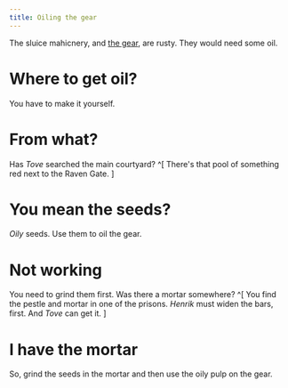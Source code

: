 ```yaml
---
title: Oiling the gear
---
```


The sluice mahicnery, and [the gear](075-supply-gear.md), are rusty. They would need some oil.

# Where to get oil?
You have to make it yourself.

# From what?
Has *Tove* searched the main courtyard? ^[ There's that pool of something red next to the Raven Gate. ]

# You mean the seeds?
*Oily* seeds. Use them to oil the gear.

# Not working
You need to grind them first. Was there a mortar somewhere? ^[ You find the pestle and mortar in one of the prisons. *Henrik* must widen the bars, first. And *Tove* can get it. ]

# I have the mortar
So, grind the seeds in the mortar and then use the oily pulp on the gear.
